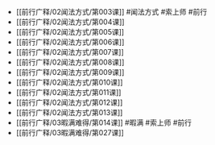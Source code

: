 - [[前行广释/02闻法方式/第003课]] #闻法方式 #索上师 #前行
- [[前行广释/02闻法方式/第004课]]
- [[前行广释/02闻法方式/第005课]]
- [[前行广释/02闻法方式/第006课]]
- [[前行广释/02闻法方式/第007课]]
- [[前行广释/02闻法方式/第008课]]
- [[前行广释/02闻法方式/第009课]]
- [[前行广释/02闻法方式/第010课]]
- [[前行广释/02闻法方式/第011课]]
- [[前行广释/02闻法方式/第012课]]
- [[前行广释/02闻法方式/第013课]]
- [[前行广释/03暇满难得/第014课]] #暇满 #索上师 #前行
- [[前行广释/03暇满难得/第027课]]